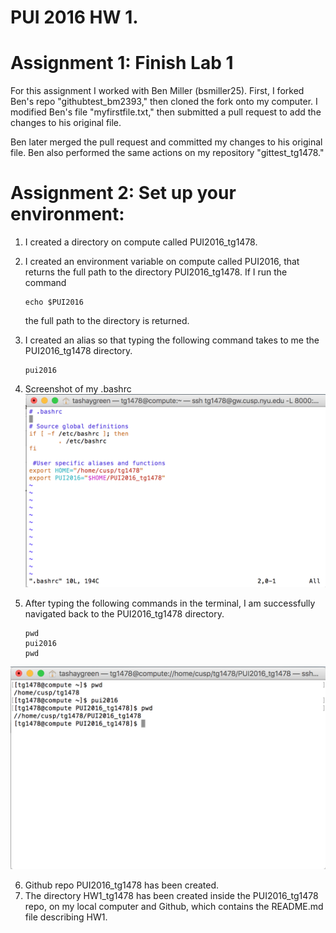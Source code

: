 # PUI 2016 HW 1.  

# Assignment 1: Finish Lab 1

For this assignment I worked with Ben Miller (bsmiller25). First, I forked Ben's repo "githubtest_bm2393," then cloned the fork onto my computer. I modified Ben's file "myfirstfile.txt," then submitted a pull request to add the changes to his original file. 

Ben later merged the pull request and committed my changes to his original file. Ben also performed the same actions on my repository "gittest_tg1478."


# Assignment 2: Set up your environment: 

1. I created a directory on compute called PUI2016_tg1478.
2. I created an environment variable on compute called PUI2016, that returns the full path to the directory PUI2016_tg1478.
	If I run the command
	```
	echo $PUI2016
	```
	the full path to the directory is returned.
3. I created an alias so that typing the following command takes to me the PUI2016_tg1478 directory. 
	```
	pui2016
	```
	
4. Screenshot of my .bashrc
![Screenshot 1 Assignment 2: my .bashrc](HW1_SS1.png)

5. After typing the following commands in the terminal, I am successfully navigated back to the PUI2016_tg1478 directory.
	```
	pwd
	pui2016
	pwd
	```
![Screenshot 2 Assignment 2: my successful commands using $PUI2016 and the pui2016 alias](HW1_SS2.png)

6. Github repo PUI2016_tg1478 has been created. 
7. The directory HW1_tg1478 has been created inside the PUI2016_tg1478 repo, on my local computer and Github, which contains the README.md file describing HW1. 
